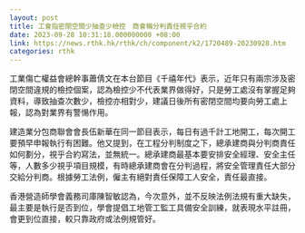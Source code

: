 ```yaml
---
layout: post
title: 工會指密閉空間少抽查少檢控　商會稱分判責任視乎合約
date: 2023-09-28 10:31:18.000000000 +08:00
link: https://news.rthk.hk/rthk/ch/component/k2/1720489-20230928.htm
categories: rthk
---
```


工業傷亡權益會總幹事蕭倩文在本台節目《千禧年代》表示，近年只有兩宗涉及密閉空間違規的檢控個案，認為檢控少不代表業界做得好，只是勞工處沒有掌握足夠資料，導致抽查次數少，檢控亦相對少，建議日後所有密閉空間均要向勞工處上報，認為對業界有警愓作用。

建造業分包商聯會會長伍新華在同一節目表示，每日有過千計工地開工，每次開工要預早申報執行有困難。他又提到，在工程分判制度之下，總承建商與分判商責任如何劃分，視乎合約寫法，並無統一。總承建商最基本要安排安全經理、安全主任等，人數多少視乎項目規模，有時總承建商會在分判過程，將安全管理責任大部分交給分判商。根據勞工法例，僱主有絕對責任保障工人安全，責任最直接。

香港營造師學會義務司庫陳智敏認為，今次意外，並不反映法例法規有重大缺失，最主要是執行是否到位，學會提倡工地管工監工具備安全訓練，就表現水平註冊，會更到位直接，較只靠政府或法例規管好。
